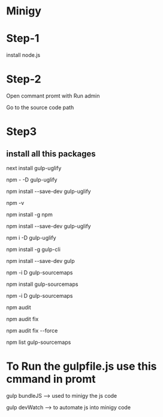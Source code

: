 # Minigy

# Step-1

install node.js

# Step-2
 Open commant promt with Run admin

Go to the source code path 

# Step3
## install all this packages

 next install gulp-uglify

npm - -D gulp-uglify

npm install --save-dev gulp-uglify

npm -v

npm install -g npm

npm install --save-dev gulp-uglify

npm i -D gulp-uglify

npm install -g gulp-cli

npm install --save-dev gulp

npm -i D gulp-sourcemaps

npm install gulp-sourcemaps

npm -i D gulp-sourcemaps

npm audit

npm audit fix

npm audit fix --force

npm list gulp-sourcemaps



# To Run the gulpfile.js use this cmmand in promt

gulp bundleJS  --> used to minigy the js code

gulp devWatch --> to automate js into minigy code





